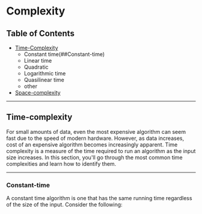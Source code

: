 # Complexity
## Table of Contents
* [Time-Complexity](#Time-complexity)
    * Constant time(##Constant-time)
    * Linear time
    * Quadratic 
    * Logarithmic time
    * Quasilinear time
    * other
* [Space-complexity](#Space-complexity)

***

## Time-complexity  
For small amounts of data, even the most expensive algorithm can seem fast due to the speed of modern hardware. However, as data increases, cost of an expensive algorithm becomes increasingly apparent. Time complexity is a measure of the time required to run an algorithm as the input size increases. In this section, you'll go through the most common time complexities and learn how to identify them.

***

### Constant-time
A constant time algorithm is one that has the same running time regardless of the size of the input. Consider the following:



